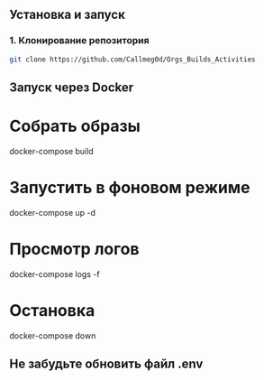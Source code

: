 ## Установка и запуск

### 1. Клонирование репозитория
```bash
git clone https://github.com/Callmeg0d/Orgs_Builds_Activities
```
## Запуск через Docker

# Собрать образы
docker-compose build
# Запустить в фоновом режиме
docker-compose up -d
# Просмотр логов
docker-compose logs -f
# Остановка
docker-compose down

## Не забудьте обновить файл .env
